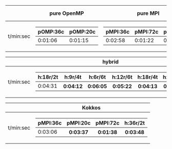 |          |      pure OpenMP     |           pure MPI            | one core |
|----------|----------------------|-------------------------------|----------|
|t/min:sec | <table>  <thead>  <tr>  <th>pOMP:36c</th>  <th>pOMP:20c</th>  </tr>  </thead>  <tbody>  <tr>  <td>0:01:06</td>  <td>0:01:15</td>  </tr>  </tbody>  </table>      | <table>  <thead>  <tr>  <th>pMPI:36c</th>  <th>pMPI:72c</th>  <th>pMPI:144c</th>  </tr>  </thead>  <tbody>  <tr>  <td>0:02:58</td>  <td>0:01:22</td>  <td>0:01:02</td>  </tr>  </tbody>  </table>      | 0:08:19 |

|          |                            hybrid                              |
|----------|----------------------------------------------------------------|
|t/min:sec | <table>  <thead>  <tr>  <th>h:18r/2t</th>  <th>h:9r/4t</th>  <th>h:6r/6t</th>  <th>h:12r/6t</th>  <th>h:18r/4t</th>  <th>h:36r/2t</th>  </tr>  </thead>  <tbody>  <tr>  <td>0:04:31</th>  <th>0:04:12</th>  <th>0:06:05</th>  <th>0:05:22</th>  <th>0:04:13</th>  <th>0:02:48</td>  </tr>  </tbody>  </table>      |

|          |               Kokkos                     |
|----------|------------------------------------------|
|t/min:sec |  <table>  <thead>  <tr>  <th>pMPI:36c</th>  <th>pMPI:20c</th>  <th>pMPI:72c</th>  <th>h:36r/2t</th>  </tr>  </thead>  <tbody>  <tr>  <td>0:03:06 </th>  <th>0:03:37</th>  <th>0:01:38</th>  <th>0:03:48</td>  </tr>  </tbody>  </table>      |                                     |
